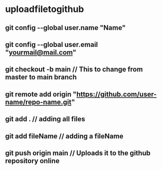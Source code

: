 # uploadfiletogithub

## git config --global user.name "Name"
## git config --global user.email "yourmail@mail.com"
## git checkout -b main //  This to change from master to main branch
## git remote add origin "https://github.com/user-name/repo-name.git"
## git add .  // adding all files
## git add fileName // adding a fileName
## git push origin main  // Uploads it to the github repository online
